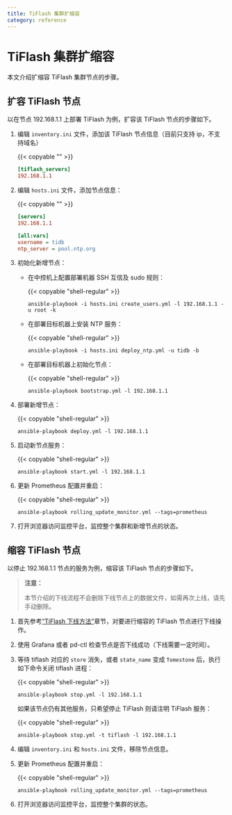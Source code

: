 ```yaml
---
title: TiFlash 集群扩缩容
category: reference
---
```


# TiFlash 集群扩缩容

本文介绍扩缩容 TiFlash 集群节点的步骤。

## 扩容 TiFlash 节点

以在节点 192.168.1.1 上部署 TiFlash 为例，扩容该 TiFlash 节点的步骤如下。

1. 编辑 `inventory.ini` 文件，添加该 TiFlash 节点信息（目前只支持 ip，不支持域名）

    {{< copyable "" >}}

    ```ini
    [tiflash_servers]
    192.168.1.1
    ```

2. 编辑 `hosts.ini` 文件，添加节点信息：

    {{< copyable "" >}}

    ```ini
    [servers]
    192.168.1.1

    [all:vars]
    username = tidb
    ntp_server = pool.ntp.org
    ```

3. 初始化新增节点：

    - 在中控机上配置部署机器 SSH 互信及 sudo 规则：

        {{< copyable "shell-regular" >}}

        ```shell
        ansible-playbook -i hosts.ini create_users.yml -l 192.168.1.1 -u root -k
        ```

    - 在部署目标机器上安装 NTP 服务：

        {{< copyable "shell-regular" >}}

        ```shell
        ansible-playbook -i hosts.ini deploy_ntp.yml -u tidb -b
        ```

    - 在部署目标机器上初始化节点：

        {{< copyable "shell-regular" >}}

        ```shell
        ansible-playbook bootstrap.yml -l 192.168.1.1
        ```

4. 部署新增节点：

    {{< copyable "shell-regular" >}}

    ```shell
    ansible-playbook deploy.yml -l 192.168.1.1
    ```

5. 启动新节点服务：

    {{< copyable "shell-regular" >}}

    ```shell
    ansible-playbook start.yml -l 192.168.1.1
    ```

6. 更新 Prometheus 配置并重启：

    {{< copyable "shell-regular" >}}

    ```shell
    ansible-playbook rolling_update_monitor.yml --tags=prometheus
    ```

7. 打开浏览器访问监控平台，监控整个集群和新增节点的状态。

## 缩容 TiFlash 节点

以停止 192.168.1.1 节点的服务为例，缩容该 TiFlash 节点的步骤如下。

> **注意：**
>
> 本节介绍的下线流程不会删除下线节点上的数据文件，如需再次上线，请先手动删除。

1. 首先参考[“TiFlash 下线方法”](/reference/tiflash/maintain.md#tiflash-下线方法)章节，对要进行缩容的 TiFlash 节点进行下线操作。

2. 使用 Grafana 或者 pd-ctl 检查节点是否下线成功（下线需要一定时间）。

3. 等待 tiflash 对应的 `store` 消失，或者 `state_name` 变成 `Tomestone` 后，执行如下命令关闭 tiflash 进程：

    {{< copyable "shell-regular" >}}

    ```shell
    ansible-playbook stop.yml -l 192.168.1.1
    ```

    如果该节点仍有其他服务，只希望停止 TiFlash 则请注明 TiFlash 服务：

    {{< copyable "shell-regular" >}}

    ```shell
    ansible-playbook stop.yml -t tiflash -l 192.168.1.1
    ```

4. 编辑 `inventory.ini` 和 `hosts.ini` 文件，移除节点信息。

5. 更新 Prometheus 配置并重启：

    {{< copyable "shell-regular" >}}

    ```shell
    ansible-playbook rolling_update_monitor.yml --tags=prometheus
    ```

6. 打开浏览器访问监控平台，监控整个集群的状态。
